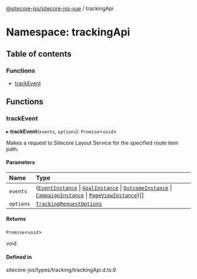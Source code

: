[@sitecore-jss/sitecore-jss-vue](../README.md) / trackingApi

# Namespace: trackingApi

## Table of contents

### Functions

- [trackEvent](trackingApi.md#trackevent)

## Functions

### trackEvent

▸ **trackEvent**(`events`, `options`): `Promise`<`void`\>

Makes a request to Sitecore Layout Service for the specified route item path.

#### Parameters

| Name | Type |
| :------ | :------ |
| `events` | ([`EventInstance`](../interfaces/EventInstance.md) \| [`GoalInstance`](../interfaces/GoalInstance.md) \| [`OutcomeInstance`](../interfaces/OutcomeInstance.md) \| [`CampaignInstance`](../interfaces/CampaignInstance.md) \| [`PageViewInstance`](../interfaces/PageViewInstance.md))[] |
| `options` | [`TrackingRequestOptions`](../interfaces/TrackingRequestOptions.md) |

#### Returns

`Promise`<`void`\>

void

#### Defined in

sitecore-jss/types/tracking/trackingApi.d.ts:9
